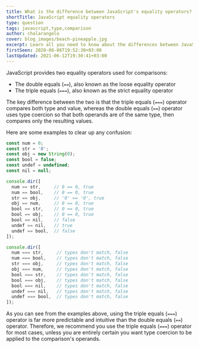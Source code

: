 ```yaml
---
title: What is the difference between JavaScript's equality operators?
shortTitle: JavaScript equality operators
type: question
tags: javascript,type,comparison
author: chalarangelo
cover: blog_images/beach-pineapple.jpg
excerpt: Learn all you need to know about the differences between JavaScript's double equals and triple equals operators.
firstSeen: 2020-08-06T19:52:30+03:00
lastUpdated: 2021-06-12T19:30:41+03:00
---
```


JavaScript provides two equality operators used for comparisons:

- The double equals (`==`), also known as the loose equality operator
- The triple equals (`===`), also known as the strict equality operator

The key difference between the two is that the triple equals (`===`) operator compares both type and value, whereas the double equals (`==`) operator uses type coercion so that both operands are of the same type, then compares only the resulting values.

Here are some examples to clear up any confusion:

```js
const num = 0;
const str = '0';
const obj = new String(0);
const bool = false;
const undef = undefined;
const nil = null;

console.dir([
  num == str,     // 0 == 0, true
  num == bool,    // 0 == 0, true
  str == obj,     // '0' == '0', true
  obj == num,     // 0 == 0, true
  bool == str,    // 0 == 0, true
  bool == obj,    // 0 == 0, true
  bool == nil,    // false
  undef == nil,   // true
  undef == bool,  // false
]);

console.dir([
  num === str,     // types don't match, false
  num === bool,    // types don't match, false
  str === obj,     // types don't match, false
  obj === num,     // types don't match, false
  bool === str,    // types don't match, false
  bool === obj,    // types don't match, false
  bool === nil,    // types don't match, false
  undef === nil,   // types don't match, false
  undef === bool,  // types don't match, false
]);
```

As you can see from the examples above, using the triple equals (`===`) operator is far more predictable and intuitive than the double equals (`==`) operator. Therefore, we recommend you use the triple equals (`===`) operator for most cases, unless you are entirely certain you want type coercion to be applied to the comparison's operands.
